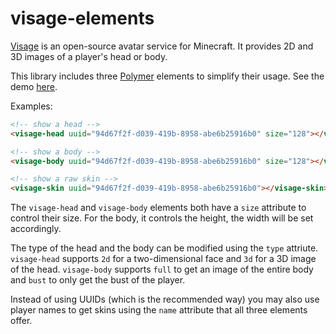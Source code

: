 visage-elements
===============

[Visage][visage] is an open-source avatar service for Minecraft. It provides
2D and 3D images of a player's head or body.

This library includes three [Polymer][polymer] elements to simplify their
usage. See the demo [here][gh-pages].

Examples:

```html
<!-- show a head -->
<visage-head uuid="94d67f2f-d039-419b-8958-abe6b25916b0" size="128"></visage-head>

<!-- show a body -->
<visage-body uuid="94d67f2f-d039-419b-8958-abe6b25916b0" size="128"></visage-body>

<!-- show a raw skin -->
<visage-skin uuid="94d67f2f-d039-419b-8958-abe6b25916b0"></visage-skin>
```

The `visage-head` and `visage-body` elements both have a `size` attribute to control their size. For the body, it controls the height, the width will be set accordingly.

The type of the head and the body can be modified using the `type` attriute. `visage-head` supports `2d` for a two-dimensional face and `3d` for a 3D image of the head. `visage-body` supports `full` to get an image of the entire body and `bust` to only get the bust of the player.

Instead of using UUIDs (which is the recommended way) you may also use player names to get skins using the `name` attribute that all three elements offer.

[visage]:http://visage.surgeplay.com/
[polymer]:https://www.polymer-project.org/
[gh-pages]:http://lemaik.github.io/visage-elements/
